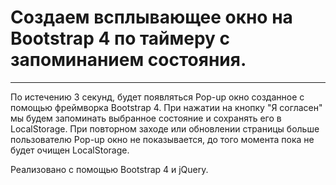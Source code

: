 # Создаем всплывающее окно на Bootstrap 4 по таймеру с запоминанием состояния.

***

По истечению 3 секунд, будет появляться Pop-up окно созданное с помощью фреймворка Bootstrap 4. При нажатии на кнопку "Я согласен" мы будем запоминать выбранное состояние и сохранять его в LocalStorage. При повторном заходе или обновлении страницы больше пользователю Pop-up окно не показывается, до того момента пока не будет очищен LocalStorage.

Реализовано с помощью Bootstrap 4 и jQuery.